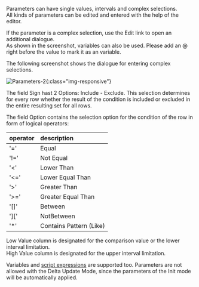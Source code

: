 Parameters can have single values, intervals and complex selections. <br>
All kinds of parameters can be edited and entered with the help of the editor.

If the parameter is a complex selection, use the Edit link to open an additional dialogue.<br>
As shown in the screenshot, variables can also be used. Please add an @ right before the value to mark it as an variable.

The following screenshot shows the dialogue for entering complex selections.

![Parameters-2](/img/content/Parameters-2.png){:class="img-responsive"}

The field Sign hast 2 Options: Include - Exclude. This selection determines for every row whether the result of the condition is included or excluded in the entire resulting set for all rows.

The field Option contains the selection option for the condition of the row in form of logical operators:<br>

|operator|description|
|:---|:---|
|'=' | Equal|
|'!=' |Not Equal|
|'<' |Lower Than|
|'<=' |Lower Equal Than|
|'>' |Greater Than|
|'>='| Greater Equal Than|
|'[]' |Between|
|']['| NotBetween|
|'*' |Contains Pattern (Like)|

Low Value column is designated for the comparison value or the lower interval limitation.<br>
High Value column is designated for the upper interval limitation.
 

Variables and [script expressions](../advanced-techniques/script-expressions) are supported too. 
Parameters are not allowed with the Delta Update Mode, since the parameters of the Init mode will be automatically applied. 
